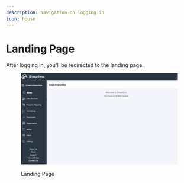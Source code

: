 ```yaml
---
description: Navigation on logging in
icon: house
---
```


# Landing Page

After logging in, you'll be redirected to the landing page.

<figure><img src="../../.gitbook/assets/image (5).png" alt=""><figcaption><p>Landing Page</p></figcaption></figure>
